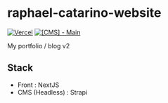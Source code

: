 # raphael-catarino-website

[![Vercel](https://img.shields.io/github/deployments/Zareix/raphael-catarino-website/production?label=vercel&logo=vercel&logoColor=white)](https://raphael-catarino-website-git-main-zareix.vercel.app) [![[CMS] - Main](https://github.com/Zareix/raphael-catarino-website/actions/workflows/cms.yml/badge.svg)](https://github.com/Zareix/raphael-catarino-website/actions/workflows/cms.yml) 

My portfolio / blog v2

## Stack

- Front : NextJS
- CMS (Headless) : Strapi
